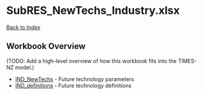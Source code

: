 # SubRES_NewTechs_Industry.xlsx

[Back to Index](../../README.md)

## Workbook Overview

(TODO: Add a high-level overview of how this workbook fits into the TIMES-NZ model.)

- [IND_NewTechs](IND_NewTechs.md) - Future technology parameters
- [IND_definitions](IND_definitions.md) - Future technology definitions
